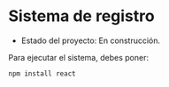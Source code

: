 <h1>Sistema de registro</h1>

- Estado del proyecto: En construcción.

Para ejecutar el sistema, debes poner: 

```npm install react``` 
